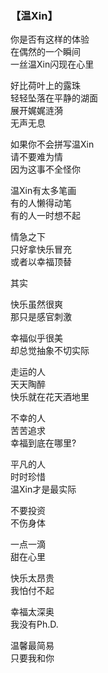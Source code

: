 ### 【温Xin】

你是否有这样的体验  
在偶然的一个瞬间  
一丝温Xin闪现在心里
 
好比荷叶上的露珠  
轻轻坠落在平静的湖面  
展开娓娓涟漪  
无声无息
 
如果你不会拼写温Xin  
请不要难为情  
因为这事不全怪你
 
温Xin有太多笔画  
有的人懒得动笔  
有的人一时想不起
 
情急之下  
只好拿快乐冒充  
或者以幸福顶替
 
其实
 
快乐虽然很爽  
那只是感官刺激
 
幸福似乎很美  
却总觉抽象不切实际
 
走运的人  
天天陶醉  
快乐就在花天酒地里
 
不幸的人  
苦苦追求  
幸福到底在哪里?
 
平凡的人  
时时珍惜  
温Xin才是最实际
 
不要投资  
不伤身体
 
一点一滴  
甜在心里 
 
快乐太昂贵  
我怕付不起
 
幸福太深奥  
我没有Ph.D.
 
温馨最简易  
只要我和你
